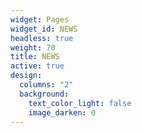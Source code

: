 ```yaml
---
widget: Pages
widget_id: NEWS
headless: true
weight: 70
title: NEWS
active: true
design:
  columns: "2"
  background:
    text_color_light: false
    image_darken: 0
---
```

